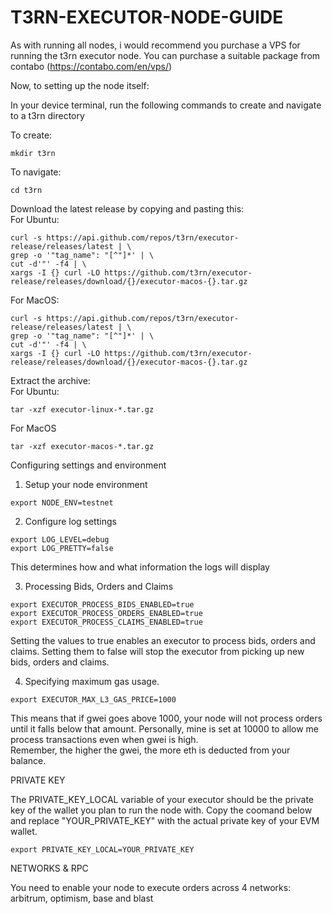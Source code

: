 # T3RN-EXECUTOR-NODE-GUIDE

As with running all nodes, i would recommend you purchase a VPS for running the t3rn executor node. You can purchase a suitable package from contabo (https://contabo.com/en/vps/)


Now, to setting up the node itself:

In your device terminal, run the following commands to create and navigate to a t3rn directory

To create:  
```
mkdir t3rn
```
To navigate:  
```
cd t3rn
```
 
Download the latest release by copying and pasting this:  
For Ubuntu: 
```
curl -s https://api.github.com/repos/t3rn/executor-release/releases/latest | \
grep -o '"tag_name": "[^"]*' | \
cut -d'"' -f4 | \
xargs -I {} curl -LO https://github.com/t3rn/executor-release/releases/download/{}/executor-macos-{}.tar.gz
```
For MacOS:  
```
curl -s https://api.github.com/repos/t3rn/executor-release/releases/latest | \
grep -o '"tag_name": "[^"]*' | \
cut -d'"' -f4 | \
xargs -I {} curl -LO https://github.com/t3rn/executor-release/releases/download/{}/executor-macos-{}.tar.gz
```


Extract the archive:  
For Ubuntu:  
```
tar -xzf executor-linux-*.tar.gz
```
For MacOS
```
tar -xzf executor-macos-*.tar.gz
```

Configuring settings and environment  
1) Setup your node environment
```
export NODE_ENV=testnet
```
2) Configure log settings
```
export LOG_LEVEL=debug
export LOG_PRETTY=false
```
This determines how and what information the logs will display  

3) Processing Bids, Orders and Claims
```
export EXECUTOR_PROCESS_BIDS_ENABLED=true
export EXECUTOR_PROCESS_ORDERS_ENABLED=true
export EXECUTOR_PROCESS_CLAIMS_ENABLED=true
```
Setting the values to true enables an executor to process bids, orders and claims. Setting them to false will stop the executor from picking up new bids, orders and claims.  

4) Specifying maximum gas usage.
```
export EXECUTOR_MAX_L3_GAS_PRICE=1000
```
This means that if gwei goes above 1000, your node will not process orders until it falls below that amount. Personally, mine is set at 10000 to allow me process transactions even when gwei is high.  
Remember, the higher the gwei, the more eth is deducted from your balance.  

PRIVATE KEY

The PRIVATE_KEY_LOCAL variable of your executor should be the private key of the wallet you plan to run the node with. Copy the coomand below and replace "YOUR_PRIVATE_KEY" with the actual private key of your EVM wallet.
```
export PRIVATE_KEY_LOCAL=YOUR_PRIVATE_KEY
```
NETWORKS & RPC

You need to enable your node to execute orders across 4 networks: arbitrum, optimism, base and blast
